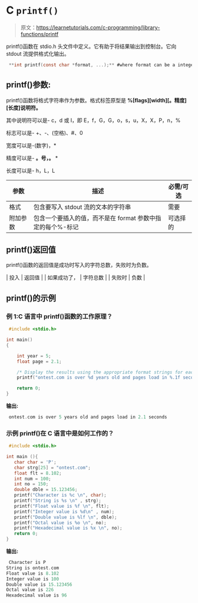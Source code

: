 # C `printf()`

> 原文：<https://learnetutorials.com/c-programming/library-functions/printf>

printf()函数在 stdio.h 头文件中定义。它有助于将结果输出到控制台。它向 stdout 流提供格式化输出。

```c
 **int printf(const char *format, ...);** #where format can be a integer, character, string, float 

```

## printf()参数:

printf()函数将格式字符串作为参数。格式标签原型是 **%[flags][width][。精度][长度]说明符。**

其中说明符可以是- c，d 或 I，即 E，f，G，G，o，s，u，X，X，P，n，%

标志可以是- +、-、(空格)、#、0

宽度可以是-(数字)，*

精度可以是- **。**号，**。** *

长度可以是- h，L，L

| 参数 | 描述 | 必需/可选 |
| --- | --- | --- |
| 格式 | 包含要写入 stdout 流的文本的字符串 | 需要 |
| 附加参数 | 包含一个要插入的值，而不是在 format 参数中指定的每个%-标记 | 可选择的 |

## printf()返回值

printf()函数的返回值是成功时写入的字符总数，失败时为负数。

| 投入 | 返回值 |
| 如果成功了， | 字符总数 |
| 失败时 | 负数 |

## printf()的示例

### 例 1:C 语言中 printf()函数的工作原理？

```c
 #include <stdio.h>

int main()
{

    int year = 5;
    float page = 2.1;

    /* Display the results using the appropriate format strings for each variable */
    printf("ontest.com is over %d years old and pages load in %.1f seconds.\n", year, page);

    return 0;
} 

```

**输出:**

```c
 ontest.com is over 5 years old and pages load in 2.1 seconds 
```

### 示例 printf()在 C 语言中是如何工作的？

```c
 #include <stdio.h>

int main (){
   char char = 'P';
   char strg[25] = "ontest.com";
   float flt = 8.102;
   int num = 100;
   int no = 150;
   double dble = 15.123456;
   printf("Character is %c \n", char);
   printf("String is %s \n" , strg);
   printf("Float value is %f \n", flt);
   printf("Integer value is %d\n" , num);
   printf("Double value is %lf \n", dble);
   printf("Octal value is %o \n", no);
   printf("Hexadecimal value is %x \n", no);
   return 0;
} 

```

**输出:**

```c
 Character is P
String is ontest.com
Float value is 8.102
Integer value is 100
Double value is 15.123456
Octal value is 226
Hexadecimal value is 96 
```